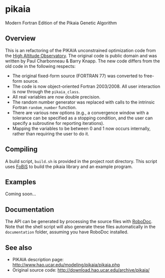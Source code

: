 # pikaia
Modern Fortran Edition of the Pikaia Genetic Algorithm 

Overview
------

This is an refactoring of the PIKAIA unconstrained optimization code from the [High Altitude Observatory](http://www.hao.ucar.edu/modeling/pikaia/pikaia.php).  The original code is public domain and was written by Paul Charbonneau & Barry Knapp.  The new code differs from the old code in the following respects:
 * The original fixed-form source (FORTRAN 77) was converted to free-form source.
 * The code is now object-oriented Fortran 2003/2008.  All user interaction is now through the ```pikaia_class```.
 * All real variables are now double precision.
 * The random number generator was replaced with calls to the intrinsic Fortran ```random_number``` function.
 * There are various new options (e.g., a convergence window with a tolerance can be specified as a stopping condition, and the user can specify a subroutine for reporting iterations).
 * Mapping the variables to be between 0 and 1 now occurs internally, rather than requiring the user to do it.

Compiling
------

A build script, `build.sh` is provided in the project root directory. This script uses [FoBiS](https://github.com/szaghi/FoBiS) to build the pikaia library and an example program.

Examples
------

Coming soon...

Documentation
--------------

The API can be generated by processing the source files with [RoboDoc](http://rfsber.home.xs4all.nl/Robo/).  Note that the shell script will also generate these files automatically in the ```documentation``` folder, assuming you have RoboDoc installed.

See also
------
 * PIKAIA description page: http://www.hao.ucar.edu/modeling/pikaia/pikaia.php
 * Original source code: http://download.hao.ucar.edu/archive/pikaia/

